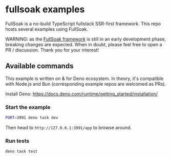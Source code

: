 # fullsoak examples

FullSoak is a no-build TypeScript fullstack SSR-first framework. This repo hosts
several examples using FullSoak.

WARNING: as the [FullSoak framework](https://jsr.io/@fullsoak/fullsoak) is still
in an early development phase, breaking changes are expected. When in doubt,
please feel free to open a PR / discussion. Thank you for your interest!

## Available commands

This example is written on & for Deno ecosystem. In theory, it's compatible with
Node.js and Bun (corresponding example repos are welcomed as PRs).

Install Deno: https://docs.deno.com/runtime/getting_started/installation/

### Start the example

```bash
PORT=3991 deno task dev
```

Then head to `http://127.0.0.1:3991/app` to browse around.

### Run tests

```bash
deno task test
```

